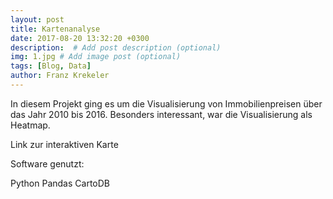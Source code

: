 ```yaml
---
layout: post
title: Kartenanalyse
date: 2017-08-20 13:32:20 +0300
description:  # Add post description (optional)
img: 1.jpg # Add image post (optional)
tags: [Blog, Data]
author: Franz Krekeler
---
```


In diesem Projekt ging es um die Visualisierung von Immobilienpreisen über das Jahr 2010 bis 2016. Besonders interessant, war die Visualisierung als Heatmap. 

Link zur interaktiven Karte 

Software genutzt:

Python
Pandas
CartoDB